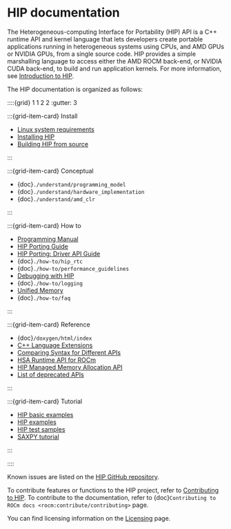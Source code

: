 # HIP documentation

The Heterogeneous-computing Interface for Portability (HIP) API is a C++ runtime
API and kernel language that lets developers create portable applications running
in heterogeneous systems using CPUs, and AMD GPUs or NVIDIA GPUs, from a single source code.
HIP provides a simple marshalling language to access either the AMD ROCM back-end,
or NVIDIA CUDA back-end, to build and run application kernels. For more information,
see [Introduction to HIP](./understand/introduction_to_hip).

The HIP documentation is organized as follows:

::::{grid} 1 1 2 2
:gutter: 3

:::{grid-item-card} Install

* [Linux system requirements](https://rocm.docs.amd.com/projects/install-on-linux/en/latest/reference/system-requirements.html#supported-gpus)
* [Installing HIP](./install/install)
* [Building HIP from source](./install/build)

:::

:::{grid-item-card} Conceptual

* {doc}`./understand/programming_model`
* {doc}`./understand/hardware_implementation`
* {doc}`./understand/amd_clr`

:::

:::{grid-item-card} How to

* [Programming Manual](./how-to/programming_manual)
* [HIP Porting Guide](./how-to/hip_porting_guide)
* [HIP Porting: Driver API Guide](./how-to/hip_porting_driver_api)
* {doc}`./how-to/hip_rtc`
* {doc}`./how-to/performance_guidelines`
* [Debugging with HIP](./how-to/debugging)
* {doc}`./how-to/logging`
* [Unified Memory](./how-to/unified_memory)
* {doc}`./how-to/faq`

:::

:::{grid-item-card} Reference

* {doc}`/doxygen/html/index`
* [C++ Language Extensions](./reference/cpp_language_extensions)
* [Comparing Syntax for Different APIs](./reference/terms)
* [HSA Runtime API for ROCm](./reference/virtual_rocr)
* [HIP Managed Memory Allocation API](./reference/unified_memory_reference)
* [List of deprecated APIs](./reference/deprecated_api_list)

:::

:::{grid-item-card} Tutorial

* [HIP basic examples](https://github.com/ROCm/rocm-examples/tree/develop/HIP-Basic)
* [HIP examples](https://github.com/ROCm/HIP-Examples)
* [HIP test samples](https://github.com/ROCm/hip-tests/tree/develop/samples)
* [SAXPY tutorial](./tutorial/saxpy)

:::

::::

Known issues are listed on the [HIP GitHub repository](https://github.com/ROCm/HIP/issues).

To contribute features or functions to the HIP project, refer to [Contributing to HIP](https://github.com/ROCm/HIP/blob/develop/CONTRIBUTING.md).
To contribute to the documentation, refer to {doc}`Contributing to ROCm docs <rocm:contribute/contributing>` page.

You can find licensing information on the [Licensing](https://rocm.docs.amd.com/en/latest/about/license.html) page.
